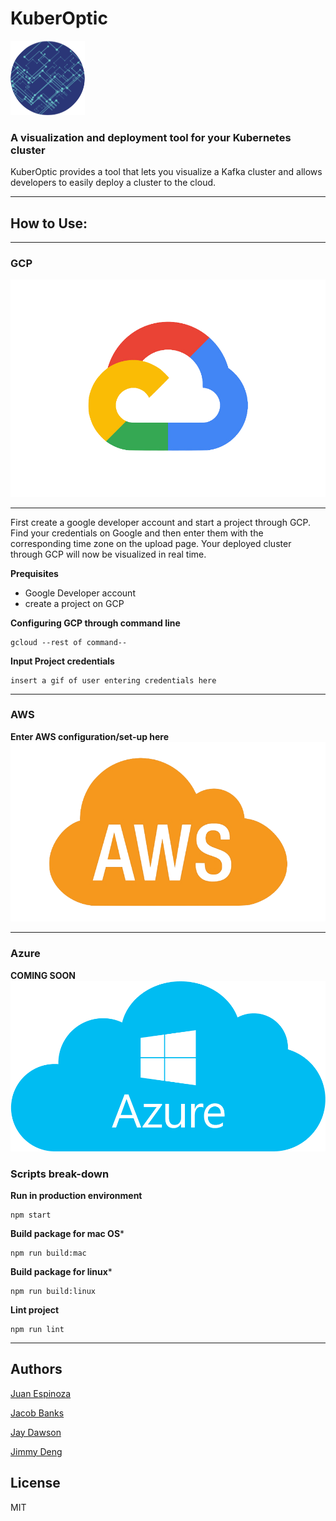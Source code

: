 # KuberOptic

![](src/client/assets/credsPage/kub.png)

### A visualization and deployment tool for your Kubernetes cluster

KuberOptic provides a tool that lets you visualize a Kafka cluster and allows developers to easily deploy a cluster to the cloud.

***

## How to Use:
***
### GCP
![Screen Capture](src/client/assets/credsPage/google.png)
***
First create a google developer account and start a project through GCP. Find your credentials on Google and then enter them with the corresponding time zone on the upload page. Your deployed cluster through GCP will now be visualized in real time.

**Prequisites**
- Google Developer account
- create a project on GCP

**Configuring GCP through command line**
```
gcloud --rest of command--
```
**Input Project credentials**
```
insert a gif of user entering credentials here
```
***
### AWS
**Enter AWS configuration/set-up here**
![Screen Capture](src/client/assets/credsPage/aws.png)

***
### Azure
**COMING SOON**
![Screen Capture](src/client/assets/credsPage/azure.png)

### Scripts break-down

**Run in production environment**
```
npm start
```

**Build package for mac OS***
```
npm run build:mac
```
**Build package for linux***
```
npm run build:linux
```

**Lint project**
```
npm run lint
```

***

## Authors

[Juan Espinoza](https://github.com/jespinoza17)

[Jacob Banks](https://github.com/jacobbanks)

[Jay Dawson](https://github.com/ImJustJay)

[Jimmy Deng](https://github.com/rev619)

## License
MIT
